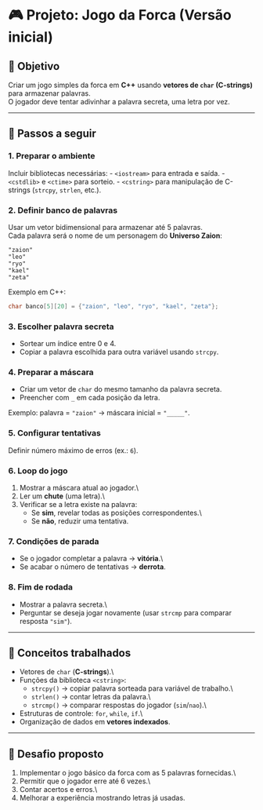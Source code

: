 # 🎮 Projeto: Jogo da Forca (Versão inicial)

## 📌 Objetivo

Criar um jogo simples da forca em **C++** usando **vetores de `char`
(C-strings)** para armazenar palavras.\
O jogador deve tentar adivinhar a palavra secreta, uma letra por vez.

------------------------------------------------------------------------

## 📝 Passos a seguir

### 1. Preparar o ambiente

Incluir bibliotecas necessárias: - `<iostream>` para entrada e saída. -
`<cstdlib>` e `<ctime>` para sorteio. - `<cstring>` para manipulação de
C-strings (`strcpy`, `strlen`, etc.).

### 2. Definir banco de palavras

Usar um vetor bidimensional para armazenar até 5 palavras.\
Cada palavra será o nome de um personagem do **Universo Zaion**:

    "zaion"
    "leo"
    "ryo"
    "kael"
    "zeta"

Exemplo em C++:

``` cpp
char banco[5][20] = {"zaion", "leo", "ryo", "kael", "zeta"};
```

### 3. Escolher palavra secreta

-   Sortear um índice entre 0 e 4.
-   Copiar a palavra escolhida para outra variável usando `strcpy`.

### 4. Preparar a máscara

-   Criar um vetor de `char` do mesmo tamanho da palavra secreta.
-   Preencher com `_` em cada posição da letra.

Exemplo: palavra = `"zaion"` → máscara inicial = `"_____"`.

### 5. Configurar tentativas

Definir número máximo de erros (ex.: `6`).

### 6. Loop do jogo

1.  Mostrar a máscara atual ao jogador.\
2.  Ler um **chute** (uma letra).\
3.  Verificar se a letra existe na palavra:
    -   Se **sim**, revelar todas as posições correspondentes.\
    -   Se **não**, reduzir uma tentativa.

### 7. Condições de parada

-   Se o jogador completar a palavra → **vitória**.\
-   Se acabar o número de tentativas → **derrota**.

### 8. Fim de rodada

-   Mostrar a palavra secreta.\
-   Perguntar se deseja jogar novamente (usar `strcmp` para comparar
    resposta `"sim"`).

------------------------------------------------------------------------

## 📘 Conceitos trabalhados

-   Vetores de `char` (**C-strings**).\
-   Funções da biblioteca `<cstring>`:
    -   `strcpy()` → copiar palavra sorteada para variável de trabalho.\
    -   `strlen()` → contar letras da palavra.\
    -   `strcmp()` → comparar respostas do jogador (`sim`/`nao`).\
-   Estruturas de controle: `for`, `while`, `if`.\
-   Organização de dados em **vetores indexados**.

------------------------------------------------------------------------

## 🚀 Desafio proposto

1.  Implementar o jogo básico da forca com as 5 palavras fornecidas.\
2.  Permitir que o jogador erre até 6 vezes.\
3.  Contar acertos e erros.\
4.  Melhorar a experiência mostrando letras já usadas.
